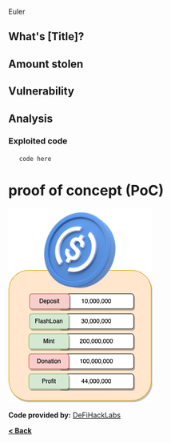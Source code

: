 Euler

## What's [Title]?


## Amount stolen



## Vulnerability



## Analysis



### Exploited code

```solidity
   code here
```

# proof of concept (PoC) 
![euler Image](../images/euler/euler.png)





**Code provided by:** [DeFiHackLabs](https://github.com/SunWeb3Sec/DeFiHackLabs/blob/main/src/test/88mph_exp.sol)


[**< Back**](https://patronasxdxd.github.io/CTFS/)

